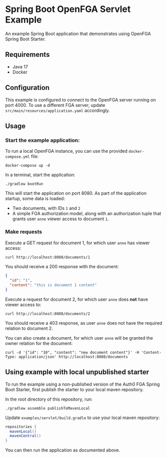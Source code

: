 # Spring Boot OpenFGA Servlet Example

An example Spring Boot application that demonstrates using OpenFGA Spring Boot Starter.

## Requirements

- Java 17
- Docker

## Configuration

This example is configured to connect to the OpenFGA server running on port 4000.
To use a different FGA server, update `src/main/resources/application.yaml` accordingly.

## Usage

### Start the example application:

To run a local OpenFGA instance, you can use the provided `docker-compose.yml` file:

```shell
docker-compose up -d
```

In a terminal, start the application:

```shell
./gradlew bootRun
```

This will start the application on port 8080. As part of the application startup, some data is loaded:

- Two documents, with IDs `1` and `2`
- A simple FGA authorization model, along with an authorization tuple that grants user `anne` viewer access to document `1`.

### Make requests

Execute a GET request for document 1, for which user `anne` has viewer access:

```bash
curl http://localhost:8080/documents/1 
```

You should receive a 200 response with the document:

```json
{
  "id": "1",
  "content": "this is document 1 content"
}
```

Execute a request for document 2, for which user `anne` does **not** have viewer access to:

```shell
curl http://localhost:8080/documents/2
```

You should receive a 403 response, as user `anne` does not have the required relation to document 2.

You can also create a document, for which user `anne` will be granted the owner relation for the document:

```shell
curl -d '{"id": "10", "content": "new document content"}' -H 'Content-Type: application/json' http://localhost:8080/documents
```

## Using example with local unpublished starter

To run the example using a non-published version of the Auth0 FGA Spring Boot Starter, first publish the starter to your local maven repository.

In the root directory of this repository, run:

```shell
./gradlew assemble publishToMavenLocal
```

Update `examples/servlet/build.gradle` to use your local maven repository:

```groovy
repositories {
  mavenLocal()
  mavenCentral()
}
```

You can then run the application as documented above.
